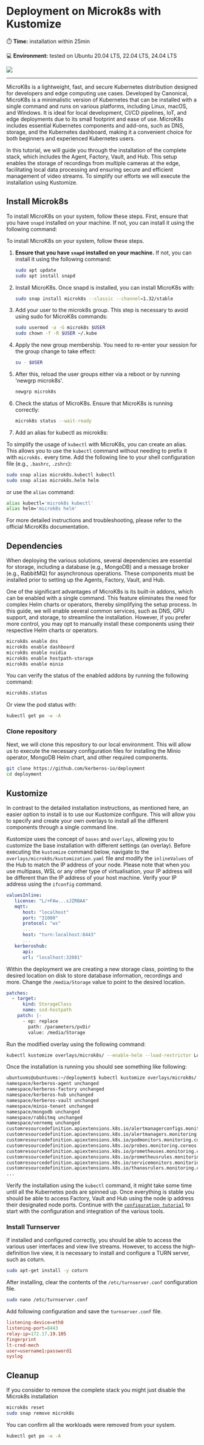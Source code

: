 # Deployment on Microk8s with Kustomize

⏱️ **Time:** installation within 25min

💻 **Environment:** tested on Ubuntu 20.04 LTS, 22.04 LTS, 24.04 LTS

[<img src="https://github.com/kerberos-io/deployment/workflows/Deploy%20on%20Microk8s/badge.svg"/>](https://github.com/kerberos-io/deployment/actions/workflows/microk8s.yaml)

---

MicroK8s is a lightweight, fast, and secure Kubernetes distribution designed for developers and edge computing use cases. Developed by Canonical, MicroK8s is a minimalistic version of Kubernetes that can be installed with a single command and runs on various platforms, including Linux, macOS, and Windows. It is ideal for local development, CI/CD pipelines, IoT, and edge deployments due to its small footprint and ease of use. MicroK8s includes essential Kubernetes components and add-ons, such as DNS, storage, and the Kubernetes dashboard, making it a convenient choice for both beginners and experienced Kubernetes users.

In this tutorial, we will guide you through the installation of the complete stack, which includes the Agent, Factory, Vault, and Hub. This setup enables the storage of recordings from multiple cameras at the edge, facilitating local data processing and ensuring secure and efficient management of video streams. To simplify our efforts we will execute the installation using Kustomize.

## Install Microk8s

To install MicroK8s on your system, follow these steps. First, ensure that you have `snapd` installed on your machine. If not, you can install it using the following command:

To install MicroK8s on your system, follow these steps.

1. **Ensure that you have `snapd` installed on your machine.**
   If not, you can install it using the following command:

   ```bash
   sudo apt update
   sudo apt install snapd
   ```

2. Install MicroK8s. Once snapd is installed, you can install MicroK8s with:

   ```bash
   sudo snap install microk8s --classic --channel=1.32/stable
   ```

3. Add your user to the microk8s group. This step is necessary to avoid using sudo for MicroK8s commands:

   ```bash
   sudo usermod -a -G microk8s $USER
   sudo chown -f -R $USER ~/.kube
   ```

4. Apply the new group membership. You need to re-enter your session for the group change to take effect:

   ```bash
   su - $USER
   ```

5. After this, reload the user groups either via a reboot or by running 'newgrp microk8s'.

   ```bash
   newgrp microk8s
   ```

6. Check the status of MicroK8s. Ensure that MicroK8s is running correctly:

   ```bash
   microk8s status --wait-ready
   ```

7. Add an alias for kubectl as microk8s:

To simplify the usage of `kubectl` with MicroK8s, you can create an alias. This allows you to use the `kubectl` command without needing to prefix it with `microk8s.` every time. Add the following line to your shell configuration file (e.g., `.bashrc`, `.zshrc`):

```sh
sudo snap alias microk8s.kubectl kubectl
sudo snap alias microk8s.helm helm
```

or use the `alias` command:

```sh
alias kubectl='microk8s kubectl'
alias helm='microk8s helm'
```

For more detailed instructions and troubleshooting, please refer to the official MicroK8s documentation.

## Dependencies

When deploying the various solutions, several dependencies are essential for storage, including a database (e.g., MongoDB) and a message broker (e.g., RabbitMQ) for asynchronous operations. These components must be installed prior to setting up the Agents, Factory, Vault, and Hub.

One of the significant advantages of MicroK8s is its built-in addons, which can be enabled with a single command. This feature eliminates the need for complex Helm charts or operators, thereby simplifying the setup process. In this guide, we will enable several common services, such as DNS, GPU support, and storage, to streamline the installation. However, if you prefer more control, you may opt to manually install these components using their respective Helm charts or operators.

```bash
microk8s enable dns
microk8s enable dashboard
microk8s enable nvidia
microk8s enable hostpath-storage
microk8s enable minio
```

You can verify the status of the enabled addons by running the following command:

```sh
microk8s.status
```

Or view the pod status with:

```bash
kubectl get po -w -A
```

### Clone repository

Next, we will clone this repository to our local environment. This will allow us to execute the necessary configuration files for installing the Minio operator, MongoDB Helm chart, and other required components.

```bash
git clone https://github.com/kerberos-io/deployment
cd deployment
```

## Kustomize

In contrast to the detailed installation instructions, as mentioned here, an easier option to install is to use our Kustomize configure. This will allow you to specify and create your own overlays to install all the different components through a single command line.

Kustomize uses the concept of `bases` and `overlays`, allowing you to customize the base installation with different settings (an overlay). Before executing the `kustomize` command below, navigate to the `overlays/microk8s/kustomization.yaml` file and modify the `inlineValues` of the Hub to match the IP address of your node. Please note that when you use multipass, WSL or any other type of virtualisation, your IP address will be different than the IP address of your host machine. Verify your IP address using the `ifconfig` command.

```yaml
valuesInline:
   license: "L/+FAw...sJZRBAA"
   mqtt:
      host: "localhost"
      port: "31080"
      protocol: "ws"
      ...
      host: "turn:localhost:8443"
      ...
   kerberoshub:
      api:
      url: "localhost:32081"
```

Within the deployment we are creating a new storage class, pointing to the desired location on disk to store database information, recordings and more. Change the `/media/Storage` value to point to the desired location.

```yaml
patches:
  - target:
      kind: StorageClass
      name: ssd-hostpath
    patch: |-
      - op: replace
        path: /parameters/pvDir
        value: /media/Storage
```

Run the modified overlay using the following command:

```bash
kubectl kustomize overlays/microk8s/ --enable-helm --load-restrictor LoadRestrictionsNone | kubectl apply -f -
```

Once the installation is running you should see something like following:

```bash
ubuntuvms@ubuntuvms:~/deployment$ kubectl kustomize overlays/microk8s/ --enable-helm  --load-restrictor LoadRestrictionsNone | kubectl apply -f -
namespace/kerberos-agent unchanged
namespace/kerberos-factory unchanged
namespace/kerberos-hub unchanged
namespace/kerberos-vault unchanged
namespace/minio-tenant unchanged
namespace/mongodb unchanged
namespace/rabbitmq unchanged
namespace/vernemq unchanged
customresourcedefinition.apiextensions.k8s.io/alertmanagerconfigs.monitoring.coreos.com configured
customresourcedefinition.apiextensions.k8s.io/alertmanagers.monitoring.coreos.com configured
customresourcedefinition.apiextensions.k8s.io/podmonitors.monitoring.coreos.com configured
customresourcedefinition.apiextensions.k8s.io/probes.monitoring.coreos.com configured
customresourcedefinition.apiextensions.k8s.io/prometheuses.monitoring.coreos.com configured
customresourcedefinition.apiextensions.k8s.io/prometheusrules.monitoring.coreos.com configured
customresourcedefinition.apiextensions.k8s.io/servicemonitors.monitoring.coreos.com configured
customresourcedefinition.apiextensions.k8s.io/thanosrulers.monitoring.coreos.com configured
...
```

Verify the installation using the `kubectl` command, it might take some time until all the Kubernetes pods are spinned up. Once everything is stable you should be able to access Factory, Vault and Hub using the node ip address their designated node ports. Continue with the [`configuration tutorial`](./README.configure.md) to start with the configuration and integration of the various tools.

### Install Turnserver

If installed and configured correctly, you should be able to access the various user interfaces and view live streams. However, to access the high-definition live view, it is necessary to install and configure a TURN server, such as coturn.

```bash
sudo apt-get install -y coturn
```

After installing, clear the contents of the `/etc/turnserver.conf` configuration file.

```bash
sudo nano /etc/turnserver.conf
```

Add following configuration and save the `turnserver.conf` file.

```conf
listening-device=eth0
listening-port=8443
relay-ip=172.17.19.105
fingerprint
lt-cred-mech
user=username1:password1
syslog
```

## Cleanup

If you consider to remove the complete stack you might just disable the Microk8s installation

```bash
microk8s reset
sudo snap remove microk8s
```

You can confirm all the workloads were removed from your system.

```bash
kubectl get po -w -A
```
